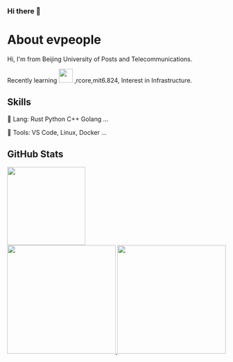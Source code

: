 ### Hi there 👋

<!--
**evpeople/evpeople** is a ✨ _special_ ✨ repository because its `README.md` (this file) appears on your GitHub profile.

Here are some ideas to get you started:

- 🔭 I’m currently working on ...
- 🌱 I’m currently learning ...
- 👯 I’m looking to collaborate on ...
- 🤔 I’m looking for help with ...
- 💬 Ask me about ...
- 📫 How to reach me: ...
- 😄 Pronouns: ...
- ⚡ Fun fact: ...
-->
# About evpeople


Hi, I'm from Beijing University of Posts and Telecommunications.

Recently learning <img src="https://www.rust-lang.org/static/images/ferris.gif" height="32px"> ,rcore,mit6.824,
Interest in Infrastructure.

## Skills

🦀 Lang: Rust Python C++ Golang ...

🔨 Tools: VS Code, Linux, Docker ...

## GitHub Stats

<a href="https://github.com/evpeople">
  <img height="180px" src="https://github-readme-stats.vercel.app/api?username=evpeople&theme=github_dark">
  <br/>
  <img height="250px" src="https://github-readme-stats.vercel.app/api/top-langs/?username=evpeople&theme=github_dark&hide=html,css">
  <img height="250px" src="https://github-readme-stats.vercel.app/api/wakatime?username=evpeople&theme=github_dark">
</a>
